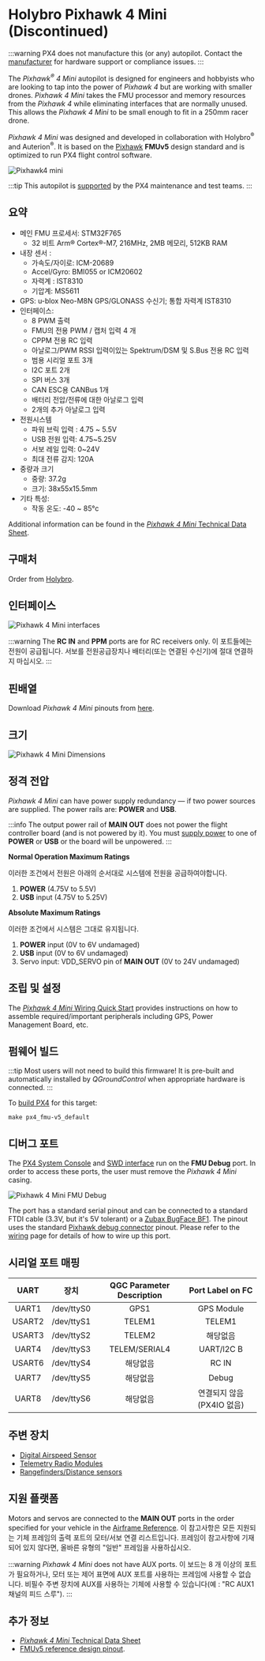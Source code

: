 # Holybro Pixhawk 4 Mini (Discontinued)

:::warning
PX4 does not manufacture this (or any) autopilot.
Contact the [manufacturer](https://holybro.com/) for hardware support or compliance issues.
:::

The _Pixhawk<sup>&reg;</sup> 4 Mini_ autopilot is designed for engineers and hobbyists who are looking to tap into the power of _Pixhawk 4_ but are working with smaller drones.
_Pixhawk 4 Mini_ takes the FMU processor and memory resources from the _Pixhawk 4_ while eliminating interfaces that are normally unused.
This allows the _Pixhawk 4 Mini_ to be small enough to fit in a 250mm racer drone.

_Pixhawk 4 Mini_ was designed and developed in collaboration with Holybro<sup>&reg;</sup> and Auterion<sup>&reg;</sup>.
It is based on the [Pixhawk](https://pixhawk.org/) **FMUv5** design standard and is optimized to run PX4 flight control software.

![Pixhawk4 mini](../../assets/flight_controller/pixhawk4mini/pixhawk4mini_iso_1.png)

:::tip
This autopilot is [supported](../flight_controller/autopilot_pixhawk_standard.md) by the PX4 maintenance and test teams.
:::

## 요약

- 메인 FMU 프로세서: STM32F765
  - 32 비트 Arm® Cortex®-M7, 216MHz, 2MB 메모리, 512KB RAM
- 내장 센서 :
  - 가속도/자이로: ICM-20689
  - Accel/Gyro: BMI055 or ICM20602
  - 자력계 : IST8310
  - 기압계: MS5611
- GPS: u-blox Neo-M8N GPS/GLONASS 수신기; 통합 자력계 IST8310
- 인터페이스:
  - 8 PWM 출력
  - FMU의 전용 PWM / 캡처 입력 4 개
  - CPPM 전용 RC 입력
  - 아날로그/PWM RSSI 입력이있는 Spektrum/DSM 및 S.Bus 전용 RC 입력
  - 범용 시리얼 포트 3개
  - I2C 포트 2개
  - SPI 버스 3개
  - CAN ESC용 CANBus 1개
  - 배터리 전압/전류에 대한 아날로그 입력
  - 2개의 추가 아날로그 입력
- 전원시스템
  - 파워 브릭 입력 : 4.75 ~ 5.5V
  - USB 전원 입력: 4.75~5.25V
  - 서보 레일 입력: 0~24V
  - 최대 전류 감지: 120A
- 중량과 크기
  - 중량: 37.2g
  - 크기: 38x55x15.5mm
- 기타 특성:
  - 작동 온도: -40 ~ 85°c

Additional information can be found in the [_Pixhawk 4 Mini_ Technical Data Sheet](https://github.com/PX4/PX4-Autopilot/raw/main/docs/assets/flight_controller/pixhawk4mini/pixhawk4mini_technical_data_sheet.pdf).

## 구매처

Order from [Holybro](https://holybro.com/collections/autopilot-flight-controllers/products/pixhawk4-mini).

## 인터페이스

![Pixhawk 4 Mini interfaces](../../assets/flight_controller/pixhawk4mini/pixhawk4mini_interfaces.png)

:::warning
The **RC IN** and **PPM** ports are for RC receivers only. 이 포트들에는 전원이 공급됩니다. 서보를 전원공급장치나 배터리(또는 연결된 수신기)에 절대 연결하지 마십시오.
:::

## 핀배열

Download _Pixhawk 4 Mini_ pinouts from [here](https://github.com/PX4/PX4-Autopilot/raw/main/docs/assets/flight_controller/pixhawk4mini/pixhawk4mini_pinouts.pdf).

## 크기

![Pixhawk 4 Mini Dimensions](../../assets/flight_controller/pixhawk4mini/pixhawk4mini_dimensions.png)

## 정격 전압

_Pixhawk 4 Mini_ can have power supply redundancy — if two power sources are supplied. The power rails are: **POWER** and **USB**.

:::info
The output power rail of **MAIN OUT** does not power the flight controller board (and is not powered by it).
You must [supply power](../assembly/quick_start_pixhawk4_mini.md#power) to one of **POWER** or **USB** or the board will be unpowered.
:::

**Normal Operation Maximum Ratings**

이러한 조건에서 전원은 아래의 순서대로 시스템에 전원을 공급하여야합니다.

1. **POWER** (4.75V to 5.5V)
2. **USB** input (4.75V to 5.25V)

**Absolute Maximum Ratings**

이러한 조건에서 시스템은 그대로 유지됩니다.

1. **POWER** input (0V to 6V undamaged)
2. **USB** input (0V to 6V undamaged)
3. Servo input: VDD_SERVO pin of **MAIN OUT** (0V to 24V undamaged)

## 조립 및 설정

The [_Pixhawk 4 Mini_ Wiring Quick Start](../assembly/quick_start_pixhawk4_mini.md) provides instructions on how to assemble required/important peripherals including GPS, Power Management Board, etc.

## 펌웨어 빌드

:::tip
Most users will not need to build this firmware!
It is pre-built and automatically installed by _QGroundControl_ when appropriate hardware is connected.
:::

To [build PX4](../dev_setup/building_px4.md) for this target:

```
make px4_fmu-v5_default
```

## 디버그 포트

The [PX4 System Console](../debug/system_console.md) and [SWD interface](../debug/swd_debug.md) run on the **FMU Debug** port.
In order to access these ports, the user must remove the _Pixhawk 4 Mini_ casing.

![Pixhawk 4 Mini FMU Debug](../../assets/flight_controller/pixhawk4mini/pixhawk4mini_fmu_debug.png)

The port has a standard serial pinout and can be connected to a standard FTDI cable (3.3V, but it's 5V tolerant) or a [Zubax BugFace BF1](https://github.com/Zubax/bugface_bf1).
The pinout uses the standard [Pixhawk debug connector](https://github.com/pixhawk/Pixhawk-Standards/blob/master/DS-009%20Pixhawk%20Connector%20Standard.pdf) pinout. Please refer to the [wiring](../debug/system_console.md) page for details of how to wire up this port.

## 시리얼 포트 매핑

|  UART  |     장치     | QGC Parameter Description |            Port Label on FC           |
| :----: | :--------: | :-----------------------: | :-----------------------------------: |
|  UART1 | /dev/ttyS0 |            GPS1           |               GPS Module              |
| USART2 | /dev/ttyS1 |           TELEM1          |                 TELEM1                |
| USART3 | /dev/ttyS2 |           TELEM2          |                  해당없음                 |
|  UART4 | /dev/ttyS3 |       TELEM/SERIAL4       |               UART/l2C B              |
| USART6 | /dev/ttyS4 |            해당없음           |                 RC IN                 |
|  UART7 | /dev/ttyS5 |            해당없음           |                 Debug                 |
|  UART8 | /dev/ttyS6 |            해당없음           | 연결되지 않음 (PX4IO 없음) |

## 주변 장치

- [Digital Airspeed Sensor](https://holybro.com/products/digital-air-speed-sensor-ms4525do)
- [Telemetry Radio Modules](../telemetry/index.md)
- [Rangefinders/Distance sensors](../sensor/rangefinders.md)

## 지원 플랫폼

Motors and servos are connected to the **MAIN OUT** ports in the order specified for your vehicle in the [Airframe Reference](../airframes/airframe_reference.md).
이 참고사항은 모든 지원되는 기체 프레임의 출력 포트의 모터/서보 연결 리스트입니다. 프레임이 참고사항에 기재되어 있지 않다면, 올바른 유형의 "일반" 프레임을 사용하십시오.

:::warning
_Pixhawk 4 Mini_ does not have AUX ports.
이 보드는 8 개 이상의 포트가 필요하거나, 모터 또는 제어 표면에 AUX 포트를 사용하는 프레임에 사용할 수 없습니다.
비필수 주변 장치에 AUX를 사용하는 기체에 사용할 수 있습니다(예 : "RC AUX1 채널의 피드 스루").
:::

## 추가 정보

- [_Pixhawk 4 Mini_ Technical Data Sheet](https://github.com/PX4/PX4-Autopilot/raw/main/docs/assets/flight_controller/pixhawk4mini/pixhawk4mini_technical_data_sheet.pdf)
- [FMUv5 reference design pinout](https://docs.google.com/spreadsheets/d/1-n0__BYDedQrc_2NHqBenG1DNepAgnHpSGglke-QQwY/edit#gid=912976165).
